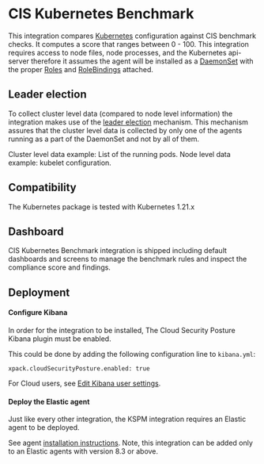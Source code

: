 # CIS Kubernetes Benchmark

This integration compares [Kubernetes](https://kubernetes.io/) configuration against CIS benchmark checks. It computes a score that ranges between 0 - 100. This integration requires access to node files, node processes, and the Kubernetes api-server therefore it assumes the agent will be installed as a [DaemonSet](https://kubernetes.io/docs/concepts/workloads/controllers/daemonset/) with the proper [Roles](https://kubernetes.io/docs/reference/access-authn-authz/rbac/#role-and-clusterrole) and [RoleBindings](https://kubernetes.io/docs/reference/access-authn-authz/rbac/#rolebinding-and-clusterrolebinding) attached.

## Leader election

To collect cluster level data (compared to node level information) the integration makes use of the [leader election](https://www.elastic.co/guide/en/fleet/master/kubernetes_leaderelection-provider.html) mechanism.
This mechanism assures that the cluster level data is collected by only one of the agents running as a part of the DaemonSet and not by all of them.

Cluster level data example: List of the running pods.
Node level data example: kubelet configuration.

## Compatibility

The Kubernetes package is tested with Kubernetes 1.21.x

## Dashboard

CIS Kubernetes Benchmark integration is shipped including default dashboards and screens to manage the benchmark rules and inspect the compliance score and findings.

## Deployment

#### Configure Kibana

In order for the integration to be installed, The Cloud Security Posture Kibana plugin must be enabled.

This could be done by adding the following configuration line to `kibana.yml`:
```
xpack.cloudSecurityPosture.enabled: true
```
For Cloud users, see [Edit Kibana user settings](https://www.elastic.co/guide/en/cloud/current/ec-manage-kibana-settings.html).


#### Deploy the Elastic agent

Just like every other integration, the KSPM integration requires an Elastic agent to be deployed.

See agent [installation instructions](https://www.elastic.co/guide/en/fleet/current/running-on-kubernetes-managed-by-fleet.html).
Note, this integration can be added only to an Elastic agents with version 8.3 or above.
